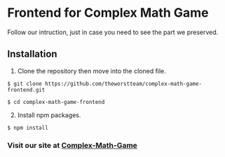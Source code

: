 # Frontend for Complex Math Game

Follow our intruction, just in case you need to see the part we preserved.

## Installation

1. Clone the repository then move into the cloned file.

``` 
$ git clone https://github.com/theworstteam/complex-math-game-frontend.git

$ cd complex-math-game-frontend
 ```

2. Install npm packages.

```
$ npm install
```

### Visit our site at [Complex-Math-Game](https://super-math-game.herokuapp.com/)



